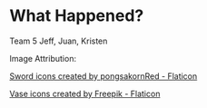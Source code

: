 # What Happened?
Team 5
Jeff, Juan, Kristen

Image Attribution:

<a href="https://www.flaticon.com/free-icons/sword" title="sword icons">Sword icons created by pongsakornRed - Flaticon</a>

<a href="https://www.flaticon.com/free-icons/vase" title="vase icons">Vase icons created by Freepik - Flaticon</a>